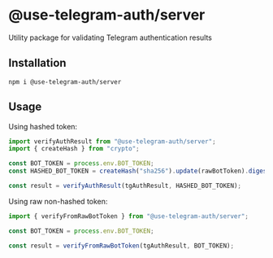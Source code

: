 # @use-telegram-auth/server

Utility package for validating Telegram authentication results

## Installation

`npm i @use-telegram-auth/server`

## Usage

Using hashed token:

```ts
import verifyAuthResult from "@use-telegram-auth/server";
import { createHash } from "crypto";

const BOT_TOKEN = process.env.BOT_TOKEN;
const HASHED_BOT_TOKEN = createHash("sha256").update(rawBotToken).digest();

const result = verifyAuthResult(tgAuthResult, HASHED_BOT_TOKEN);
```

Using raw non-hashed token:

```ts
import { verifyFromRawBotToken } from "@use-telegram-auth/server";

const BOT_TOKEN = process.env.BOT_TOKEN;

const result = verifyFromRawBotToken(tgAuthResult, BOT_TOKEN);
```

